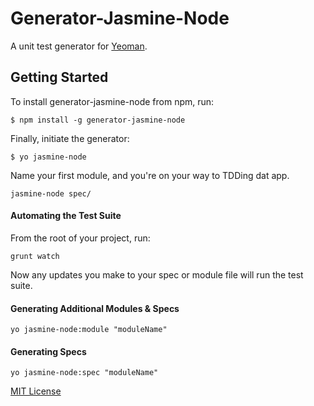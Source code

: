 # Generator-Jasmine-Node

A unit test generator for [Yeoman](http://yeoman.io).

## Getting Started

To install generator-jasmine-node from npm, run:

```
$ npm install -g generator-jasmine-node
```

Finally, initiate the generator:

```
$ yo jasmine-node
```

Name your first module, and you're on your way to TDDing dat app.

```
jasmine-node spec/
```

#### Automating the Test Suite

From the root of your project, run:

```
grunt watch
```

Now any updates you make to your spec or module file will run the test suite.

#### Generating Additional Modules & Specs

```
yo jasmine-node:module "moduleName"
```

#### Generating Specs

```
yo jasmine-node:spec "moduleName"
```

[MIT License](http://en.wikipedia.org/wiki/MIT_License)
